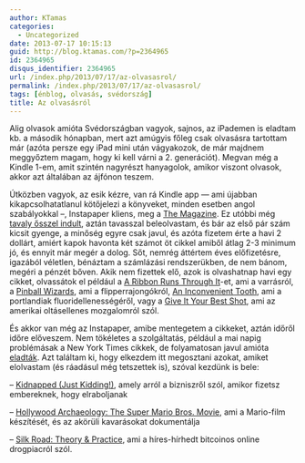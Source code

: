 ```yaml
---
author: KTamas
categories:
  - Uncategorized
date: 2013-07-17 10:15:13
guid: http://blog.ktamas.com/?p=2364965
id: 2364965
disqus_identifier: 2364965
url: /index.php/2013/07/17/az-olvasasrol/
permalink: /index.php/2013/07/17/az-olvasasrol/
tags: [énblog, olvasás, svédország]
title: Az olvasásról
---
```


Alig olvasok amióta Svédországban vagyok, sajnos, az iPademen is eladtam kb. a második hónapban, mert azt amúgyis főleg csak olvasásra tartottam már (azóta persze egy iPad mini után vágyakozok, de már majdnem meggyőztem magam, hogy ki kell várni a 2. generációt). Megvan még a Kindle 1-em, amit szintén nagyrészt hanyagolok, amikor viszont olvasok, akkor azt általában az ájfónon teszem.

Útközben vagyok, az esik kézre, van rá Kindle app &#8212; ami újabban kikapcsolhatatlanul kötőjelezi a könyveket, minden esetben angol szabályokkal &#8211;, Instapaper kliens, meg a [The Magazine](http://the-magazine.org/). Ez utóbbi még [tavaly ősszel indult](http://www.marco.org/2012/10/11/the-magazine), aztán tavasszal beleolvastam, és bár az első pár szám kicsit gyenge, a minőség egyre csak javul, és azóta fizetem érte a havi 2 dollárt, amiért kapok havonta két számot öt cikkel amiből átlag 2-3 minimum jó, és ennyit már megér a dolog. Sőt, nemrég áttértem éves előfizetésre, igazából véletlen, bénáztam a számlázási rendszerükben, de nem bánom, megéri a pénzét bőven. Akik nem fizettek elő, azok is olvashatnap havi egy cikket, olvassátok el például a [A Ribbon Runs Through It](https://the-magazine.org/17/a-ribbon-runs-through-it)-et, ami a varrásról, a [Pinball Wizards](https://the-magazine.org/14/pinball-wizards), ami a flipperrajongókról, [An Inconvenient Tooth](https://the-magazine.org/18/an-inconvenient-tooth), ami a portlandiak fluoridellenességéről, vagy a [Give It Your Best Shot](https://the-magazine.org/15/give-it-your-best-shot), ami az amerikai oltásellenes mozgalomról szól.

És akkor van még az Instapaper, amibe mentegetem a cikkeket, aztán időről időre előveszem. Nem tökéletes a szolgáltatás, például a mai napig problémásak a New York Times cikkek, de folyamatosan javul amióta [eladták](http://www.marco.org/2013/04/25/instapaper-next-generation). Azt találtam ki, hogy elkezdem itt megosztani azokat, amiket elolvastam (és ráadásul még tetszettek is), szóval kezdünk is bele:
  
&#8211; [Kidnapped (Just Kidding!)](http://www.gq.com/news-politics/mens-lives/201304/how-to-be-kidnapped-abducted?printable=true), amely arról a bizniszről szól, amikor fizetsz embereknek, hogy elraboljanak
  
&#8211; [Hollywood Archaeology: The Super Mario Bros. Movie](http://www.grantland.com/story/_/id/9123782/the-strange-case-super-mario-bros-movie?src=longreads), ami a Mario-film készítését, és az akörüli kavarásokat dokumentálja
  
&#8211; [Silk Road: Theory & Practice](http://www.gwern.net/Silk%20Road), ami a híres-hírhedt bitcoinos online drogpiacról szól.
